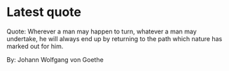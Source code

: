 # Latest quote 

Quote: Wherever a man may happen to turn, whatever a man may undertake, he will always end up by returning to the path which nature has marked out for him. 

By: Johann Wolfgang von Goethe